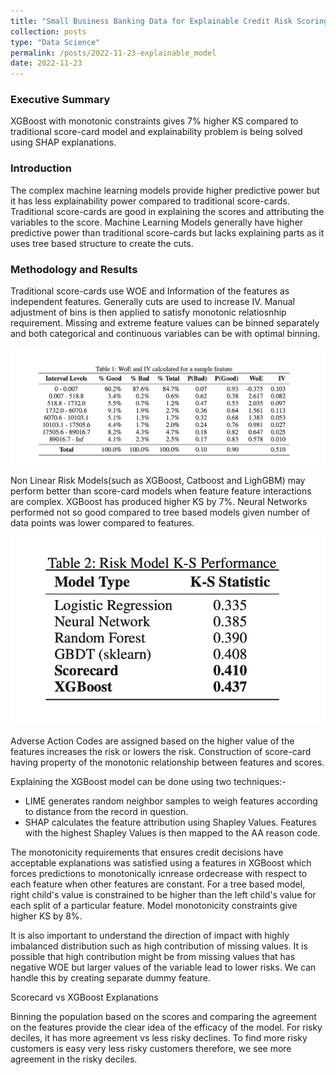 ```yaml
---
title: "Small Business Banking Data for Explainable Credit Risk Scoring"
collection: posts
type: "Data Science"
permalink: /posts/2022-11-23-explainable_model
date: 2022-11-23
---
```

### Executive Summary
XGBoost with monotonic constraints gives 7% higher KS compared to traditional score-card model and explainability problem is being solved using SHAP explanations.

### Introduction
The complex machine learning models provide higher predictive power but it has less explainability power compared to traditional score-cards. Traditional score-cards are good in explaining the scores and attributing the variables to the score. Machine Learning Models generally have higher predictive power than traditional score-cards but lacks explaining parts as it uses tree based structure to create the cuts.

### Methodology and Results

Traditional score-cards use WOE and Information of the features as independent features. Generally cuts are used to increase IV. Manual adjustment of bins is then applied to satisfy monotonic relatiosnhip requirement. Missing and extreme feature values can be binned separately and both categorical and continuous variables can be with optimal binning.

![png](../images/explainable_ai/WOE.png)

Non Linear Risk Models(such as XGBoost, Catboost and LighGBM) may perform better than score-card models when feature feature interactions are complex. XGBoost has produced higher KS by 7%. Neural Networks performed not so good compared to tree based models given number of data points was lower compared to features. 

![png](../images/explainable_ai/KS.png)

Adverse Action Codes are assigned based on the higher value of the features increases the risk or lowers the risk. Construction of score-card having property of the monotonic relationship between features and scores. 

Explaining the XGBoost model can be done using two techniques:-

- LIME generates random neighbor samples to weigh features according to distance from the record in question.
- SHAP calculates the feature attribution using Shapley Values. Features with the highest Shapley Values is then mapped to the AA reason code.

The monotonicity requirements that ensures credit decisions have acceptable explanations was satisfied using a features in XGBoost which forces predictions to monotonically icnrease ordecrease with respect to each feature when other features are constant. For a tree based model, right child's value is constrained to be higher than the left child's value for each split of a particular feature. Model monotonicity constraints give higher KS by 8%.


It is also important to understand the direction of impact with highly imbalanced distribution such as high contribution of missing values. It is possible that high contribution might be from missing values that has negative WOE but larger values of the variable lead to lower risks. We can handle this by creating separate dummy feature.

Scorecard vs XGBoost Explanations

Binning the population based on the scores and comparing the agreement on the features provide the clear idea of the efficacy of the model. For risky deciles, it has more agreement vs less risky declines. To find more risky customers is easy very less risky customers therefore, we see more agreement in the risky deciles.

